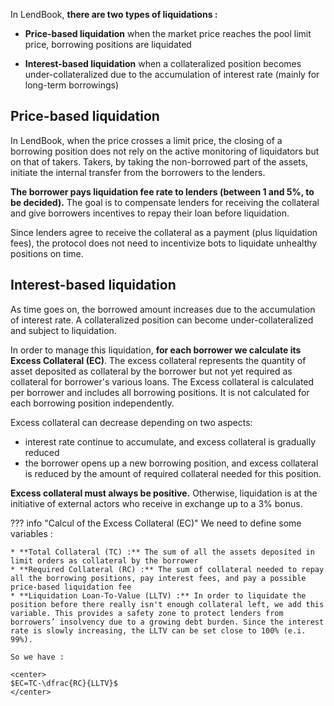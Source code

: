 In LendBook, **there are two types of liquidations :**

* **Price-based liquidation** when the market price reaches the pool limit price, borrowing positions are liquidated

* **Interest-based liquidation** when a collateralized position becomes under-collateralized due to the accumulation of interest rate (mainly for long-term borrowings)



<h2 style="font-weight: bold;">Price-based liquidation</h2>

In LendBook, when the price crosses a limit price, the closing of a borrowing position does not rely on the active monitoring of liquidators but on that of takers. Takers, by taking the non-borrowed part of the assets, initiate the internal transfer from the borrowers to the lenders.

**The borrower pays liquidation fee rate to lenders (between 1 and 5%, to be decided).** The goal is to compensate lenders for receiving the collateral and give borrowers incentives to repay their loan before liquidation. 

Since lenders agree to receive the collateral as a payment (plus liquidation fees), the protocol does not need to incentivize bots to liquidate unhealthy positions on time. 

<h2 style="font-weight: bold;">Interest-based liquidation</h2>

As time goes on, the borrowed amount increases due to the accumulation of interest rate. A collateralized position can become under-collateralized and subject to liquidation.

In order to manage this liquidation, **for each borrower we calculate its Excess Collateral (EC)**. The excess collateral represents the quantity of asset deposited as collateral by the borrower but not yet required as collateral for borrower's various loans. The Excess collateral is calculated per borrower and includes all borrowing positions. It is not calculated for each borrowing position independently.

Excess collateral can decrease depending on two aspects:

- interest rate continue to accumulate, and excess collateral is gradually reduced
- the borrower opens up a new borrowing position, and excess collateral is reduced by the amount of required collateral needed for this position.


**Excess collateral must always be positive.** Otherwise, liquidation is at the initiative of external actors who receive in exchange
up to a 3% bonus.

??? info "Calcul of the Excess Collateral (EC)"
    We need to define some variables :

    * **Total Collateral (TC) :** The sum of all the assets deposited in limit orders as collateral by the borrower
    * **Required Collateral (RC) :** The sum of collateral needed to repay all the borrowing positions, pay interest fees, and pay a possible price-based liquidation fee
    * **Liquidation Loan-To-Value (LLTV) :** In order to liquidate the position before there really isn't enough collateral left, we add this variable. This provides a safety zone to protect lenders from borrowers’ insolvency due to a growing debt burden. Since the interest rate is slowly increasing, the LLTV can be set close to 100% (e.i. 99%).

    So we have :

    <center>
    $EC=TC-\dfrac{RC}{LLTV}$
    </center>
